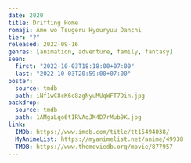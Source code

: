 ```yaml
---
date: 2020
title: Drifting Home
romaji: Ame wo Tsugeru Hyouryuu Danchi
tier: "?"
released: 2022-09-16
genres: [animation, adventure, family, fantasy]
seen:
  first: "2022-10-03T18:18:00+07:00"
  last: "2022-10-03T20:59:00+07:00"
poster:
  source: tmdb
  path: iNf1wC8cK6e8zgNyuMUqWFT7Din.jpg
backdrop:
  source: tmdb
  path: 1AMgaLqo6tIRVAqJM4D7rMub9K.jpg
link:
  IMDb: https://www.imdb.com/title/tt15494038/
  MyAnimeList: https://myanimelist.net/anime/49938
  TMDB: https://www.themoviedb.org/movie/877957
---
```

